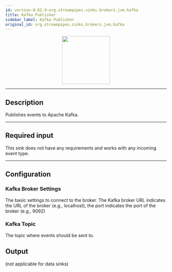 ```yaml
---
id: version-0.62.0-org.streampipes.sinks.brokers.jvm.kafka
title: Kafka Publisher
sidebar_label: Kafka Publisher
original_id: org.streampipes.sinks.brokers.jvm.kafka
---
```




<p align="center"> 
    <img src="/img/pipeline-elements/org.streampipes.sinks.brokers.jvm.kafka/icon.png" width="150px;" class="pe-image-documentation"/>
</p>

***

## Description

Publishes events to Apache Kafka.

***

## Required input

This sink does not have any requirements and works with any incoming event type.

***

## Configuration

### Kafka Broker Settings

The basic settings to connect to the broker. 
The Kafka broker URL indicates the URL of the broker (e.g., localhost), the port indicates the port of the broker
 (e.g., 9092)


### Kafka Topic

The topic where events should be sent to.


## Output

(not applicable for data sinks)